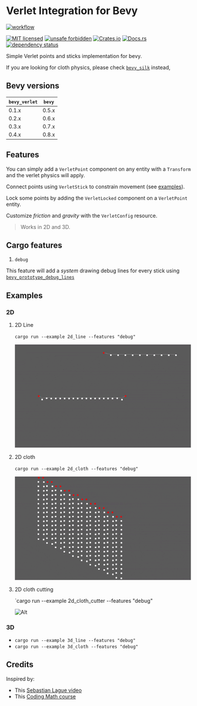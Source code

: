 <!-- cargo-sync-readme start -->

# Verlet Integration for Bevy

[![workflow](https://github.com/ManevilleF/bevy_verlet/actions/workflows/rust.yml/badge.svg)](https://github.com/ManevilleF/bevy_verlet/actions/workflows/rust.yml)

[![MIT licensed](https://img.shields.io/badge/license-MIT-blue.svg)](./LICENSE)
[![unsafe forbidden](https://img.shields.io/badge/unsafe-forbidden-success.svg)](https://github.com/rust-secure-code/safety-dance/)
[![Crates.io](https://img.shields.io/crates/v/bevy_verlet.svg)](https://crates.io/crates/bevy_verlet)
[![Docs.rs](https://docs.rs/bevy_verlet/badge.svg)](https://docs.rs/bevy_verlet)
[![dependency status](https://deps.rs/crate/bevy_verlet/0.4.0/status.svg)](https://deps.rs/crate/bevy_verlet)

Simple Verlet points and sticks implementation for bevy.

If you are looking for cloth physics, please check [`bevy_silk`](https://github.com/ManevilleF/bevy_silk) instead,

## Bevy versions

 | `bevy_verlet` | `bevy`    |
 |---------------|-----------|
 | 0.1.x         | 0.5.x     |
 | 0.2.x         | 0.6.x     |
 | 0.3.x         | 0.7.x     |
 | 0.4.x         | 0.8.x     |

## Features

You can simply add a `VerletPoint` component on any entity with a `Transform` and the verlet physics will apply.

Connect points using `VerletStick` to constrain movement (see [examples](./examples)).

Lock some points by adding the `VerletLocked` component on a `VerletPoint` entity.

Customize *friction* and *gravity* with the `VerletConfig` resource.

> Works in 2D and 3D.

## Cargo features

1. `debug`

This feature will add a *system* drawing debug lines for every stick using [`bevy_prototype_debug_lines`](https://crates.io/crates/bevy_prototype_debug_lines)


<!-- cargo-sync-readme end -->

## Examples

### 2D

1. 2D Line

   `cargo run --example 2d_line --features "debug"`

   ![Alt](./docs/demo_line.gif "demo gif")

2. 2D cloth

   `cargo run --example 2d_cloth --features "debug"`

   ![Alt](./docs/demo_cloth.gif "demo gif")

3. 2D cloth cutting

   `cargo run --example 2d_cloth_cutter --features "debug"
   
   ![Alt](./docs/demo_cloth_cutting.gif "demo gif")

### 3D

* `cargo run --example 3d_line --features "debug"`
* `cargo run --example 3d_cloth --features "debug"`

## Credits

Inspired by:
- This [Sebastian Lague video](https://www.youtube.com/watch?v=PGk0rnyTa1U)
- This [Coding Math course](https://www.youtube.com/watch?v=3HjO_RGIjCU)
